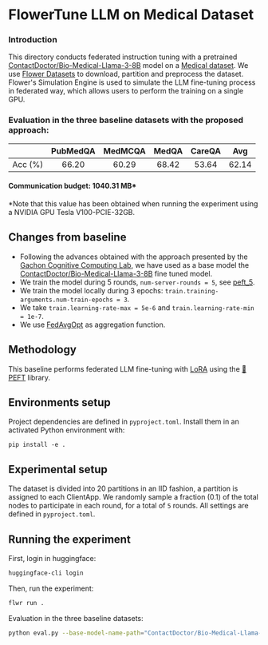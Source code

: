 # FlowerTune LLM on Medical Dataset

### Introduction

This directory conducts federated instruction tuning with a pretrained [ContactDoctor/Bio-Medical-Llama-3-8B](https://huggingface.co/ContactDoctor/Bio-Medical-Llama-3-8B) model on a [Medical dataset](https://huggingface.co/datasets/medalpaca/medical_meadow_medical_flashcards).
We use [Flower Datasets](https://flower.dev/docs/datasets/) to download, partition and preprocess the dataset.
Flower's Simulation Engine is used to simulate the LLM fine-tuning process in federated way,
which allows users to perform the training on a single GPU.

### Evaluation in the three baseline datasets with the proposed approach:

|         | PubMedQA | MedMCQA | MedQA | CareQA |  Avg  |
| :-----: | :------: | :-----: | :---: | :---:  | :---: |
| Acc (%) |   66.20  |  60.29  | 68.42 | 53.64  | 62.14 |

#### Communication budget: 1040.31 MB*
*Note that this value has been obtained when running the experiment using a NVIDIA GPU Tesla V100-PCIE-32GB.

## Changes from baseline

* Following the advances obtained with the approach presented by the [Gachon Cognitive Computing Lab](https://github.com/gachon-CCLab/GCCL-Medical-LLM-FlowerTune), we have used as a base model the [ContactDoctor/Bio-Medical-Llama-3-8B](https://huggingface.co/ContactDoctor/Bio-Medical-Llama-3-8B) fine tuned model.
* We train the model during 5 rounds, `num-server-rounds = 5`, see [peft_5](https://github.com/judithspd/ai4os-fedllm-medical-v2/tree/main/flowertune-eval-medical/peft_5).
* We train the model locally during 3 epochs: `train.training-arguments.num-train-epochs = 3`.
* We take `train.learning-rate-max = 5e-6` and `train.learning-rate-min = 1e-7`.
* We use [FedAvgOpt](https://arxiv.org/abs/2501.15949) as aggregation function.

## Methodology

This baseline performs federated LLM fine-tuning with [LoRA](https://arxiv.org/pdf/2106.09685) using the [🤗PEFT](https://huggingface.co/docs/peft/en/index) library.

## Environments setup

Project dependencies are defined in `pyproject.toml`. Install them in an activated Python environment with:

```shell
pip install -e .
```

## Experimental setup

The dataset is divided into 20 partitions in an IID fashion, a partition is assigned to each ClientApp.
We randomly sample a fraction (0.1) of the total nodes to participate in each round, for a total of `5` rounds.
All settings are defined in `pyproject.toml`.


## Running the experiment

First, login in huggingface:
```bash
huggingface-cli login
```

Then, run the experiment:

```bash
flwr run .
```

Evaluation in the three baseline datasets:

```bash
python eval.py --base-model-name-path="ContactDoctor/Bio-Medical-Llama-3-8B" --peft-path="peft_5" --batch-size=16 --quantization=4 --datasets=pubmedqa,medmcqa,medqa,careqa
```


